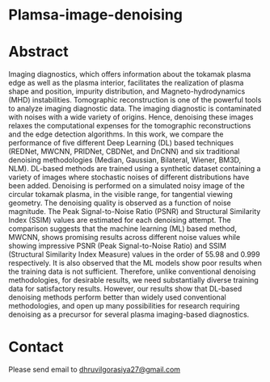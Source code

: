 # Plamsa-image-denoising

# Abstract
Imaging diagnostics, which offers information about the tokamak plasma edge as well as the plasma interior, facilitates the realization of plasma shape and position, impurity distribution, and Magneto-hydrodynamics (MHD) instabilities. Tomographic reconstruction is one of the powerful tools to analyze imaging diagnostic data.  The imaging diagnostic is contaminated with noises with a wide variety of origins. Hence, denoising these images relaxes the computational expenses for the tomographic reconstructions and the edge detection algorithms. In this work, we compare the performance of five different Deep Learning (DL) based techniques (REDNet, MWCNN, PRIDNet, CBDNet, and DnCNN) and six traditional denoising methodologies (Median, Gaussian, Bilateral, Wiener, BM3D, NLM). DL-based methods are trained using a synthetic dataset containing a variety of images where stochastic noises of different distributions have been added. Denoising is performed on a simulated noisy image of the circular tokamak plasma, in the visible range, for tangential viewing geometry. The denoising quality is observed as a function of noise magnitude. The Peak Signal-to-Noise Ratio (PSNR) and Structural Similarity Index (SSIM) values are estimated for each denoising attempt. The comparison suggests that the machine learning (ML) based method, MWCNN, shows promising results across different noise values while showing impressive PSNR (Peak Signal-to-Noise Ratio) and SSIM (Structural Similarity Index Measure) values in the order of 55.98 and 0.999 respectively. It is also observed that the ML models show poor results when the training data is not sufficient. Therefore, unlike conventional denoising methodologies, for desirable results, we need substantially diverse training data for satisfactory results. However, our results show that DL-based denoising methods perform better than widely used conventional methodologies, and open up many possibilities for research requiring denoising as a precursor for several plasma imaging-based diagnostics.

# Contact
Please send email to dhruvilgorasiya27@gmail.com
